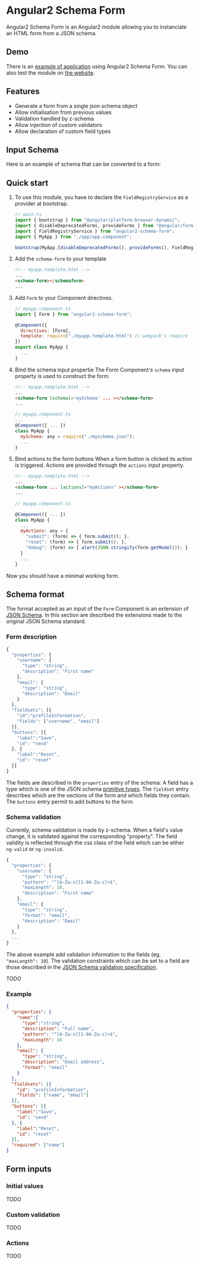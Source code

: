 # Angular2 Schema Form

Angular2 Schema Form is an Angular2 module allowing you to instanciate an HTML form from a JSON schema.

## Demo
There is an [example of application](https://github.com/fbessou/angular2-schema-form) using Angular2 Schema Form.
You can also test the module on [the website](https://makinacorpus.github.com/angular2-schema-form).

## Features

* Generate a form from a single json schema object
* Allow initialisation from previous values
* Validation handled by z-schema
* Allow injection of custom validators
* Allow declaration of custom field types

## Input Schema
Here is an example of schema that can be converted to a form:

## Quick start
1. To use this module, you have to declare the `FieldRegistryService` as a provider at bootstrap.

	```js
	// main.ts
	import { bootstrap } from "@angular/platform-browser-dynamic";
	import { disableDeprecatedForms, provideForms } from "@angular/forms"
	import { FieldRegistryService } from "angular2-schema-form";
	import { MyApp } from "./app/app.component";

	bootstrap(MyApp,[disableDeprecatedForms(), provideForms(), FieldRegistryService]);
	```

2. Add the `schema-form` to your template

	```html
	<!-- myapp.template.html -->
	...
	<schema-form></schemaform>
	...
	```

3. Add `Form` to your Component directives.

	```js
	// myapp.component.ts
	import { Form } from "angular2-schema-form";

	@Component({
	  directives: [Form],
	  template: require("./myapp.template.html") // webpack's require
	})
	export class MyApp {
	  ...
	}
	```

4. Bind the schema input propertie
	The Form Component's `schema` input property is used to construct the form.
	```html
	<!-- myapp.template.html -->
	...
	<schema-form [schema]='mySchema' ... ></schema-form>
	...
	```

	```js
	// myapp.component.ts
	...
	@Component({ ... })
	class MyApp {
	  mySchema: any = require("./myschema.json");
	  ...
	}
	```

5. Bind actions to the form buttons
	When a form button is clicked its action is triggered. Actions are provided through the `actions` input property.

	```html
	<!-- myapp.template.html -->
	...
	<schema-form ... [actions]="myActions" ></schema-form>
	...
	```

	```js
	// myapp.component.ts
	
	@Component({ ... })
	class MyApp {
	  ...
	  myActions: any = {
	    "submit": (form) => { form.submit(); },
	    "reset": (form) => { form.submit(); },
	    "debug": (form) => { alert(JSON.stringify(form.getModel()); }
	  }
	  ...
	}
	```
Now you should have a minimal working form.

## Schema format

The format accepted as an input of the `Form` Component is an extension of [JSON Schema](http://json-schema.org/).
In this section are described the extensions made to the original JSON Schema standard.

### Form description

```js
{
  "properties": {
    "username": {
      "type": "string",
      "description": "First name"
    },
    "email": {
      "type": "string",
      "description": "Email"
    }
  },
  "fieldsets": [{
    "id":"profileInformation",
    "fields": ["username", "email"]
  }],
  "buttons": [{
    "label":"Save",
    "id": "send"
  }, {
    "label":"Reset",
    "id": "reset"
  }]
}
```

The fields are described in the `properties` entry of the schema:
A field has a type which is one of the JSON schema [primitive types](http://json-schema.org/latest/json-schema-core.html#anchor8).
The `fieldset` entry describes which are the sections of the form and which fields they contain.
The `buttons` entry permit to add buttons to the form.

### Schema validation
Currently, schema validation is made by z-schema. When a field's value change, it is validated against the corresponding "property".
The field validity is reflected through the css class of the field which can be either `ng-valid` or `ng-invalid`.

```js
{
  "properties": {
    "username": {
      "type": "string",
      "pattern": "^[A-Za-z][1-9A-Za-z]+$",
      "maxLength": 10,
      "description": "First name"
    },
    "email": {
      "type": "string",
      "format": "email",
      "description": "Email"
    }
  },
  ...
}
```

The above example add validation information to the fields (eg. `"maxLength": 10`). The validation constraints which can be set to a field are those described in the [JSON Schema validation specification](http://json-schema.org/latest/json-schema-validation.html).

TODO

### Example
```json
{
  "properties": {
    "name":{
      "type":"string",
      "description": "Full name",
      "pattern": "^[A-Za-z][1-9A-Za-z]+$",
      "maxLength": 10
    },
    "email": {
      "type": "string",
      "description": "Email address",
      "format": "email"
    }
  },
  "fieldsets": [{
    "id": "profileInformation",
    "fields": ["name", "email"]
  }],
  "buttons": [{
    "label":"Save",
    "id": "send"
  }, {
    "label":"Reset",
    "id": "reset"
  }],
  "required": ["name"]
}
```

## Form inputs

### Initial values
TODO

### Custom validation
TODO

### Actions
TODO
